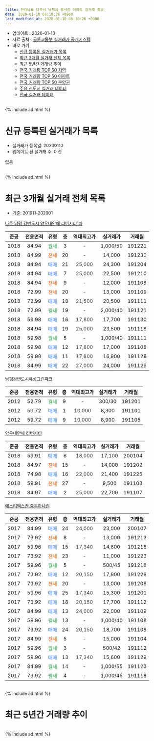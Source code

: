 ```yaml
---
title: 전라남도 나주시 남평읍 동사리 아파트 실거래 정보
date: 2020-01-10 06:10:26 +0900
last_modified_at: 2020-01-10 06:10:26 +0900
---
```


* 업데이트 : 2020-01-10
* 자료 출처 : [국토교통부 실거래가 공개시스템](http://rt.molit.go.kr)
* 바로 가기
    * [신규 등록된 실거래가 목록](#신규-등록된-실거래가-목록)
    * [최근 3개월 실거래 전체 목록](#최근-3개월-실거래-전체-목록)
    * [최근 5년간 거래량 추이](#최근-5년간-거래량-추이)
    * [전국 거래량 TOP 50 지역](https://inasie.github.io/apt-trade-info/최근-3개월-전국에서-가장-거래가-많이-발생한-지역)
    * [전국 거래량 TOP 50 아파트](https://inasie.github.io/apt-trade-info/최근-3개월-전국에서-가장-거래가-많이-발생한-아파트)
    * [전국 거래량 TOP 50 분양권](https://inasie.github.io/apt-trade-info/최근-3개월-전국에서-가장-거래가-많이-발생한-분양권)
    * [주요 신도시 실거래 데이터](https://inasie.github.io/apt-trade-info/주요-신도시)
    * [전국 실거래 데이터](https://inasie.github.io/apt-trade-info/전국)
<br>
{% include ad.html %}
<br>

# 신규 등록된 실거래가 목록
* 실거래가 등록일: 20200110
* 업데이트 된 실거래 수: 0 건

없음

<br>
{% include ad.html %}
<br>

# 최근 3개월 실거래 전체 목록
* 기준: 201911-202001


[나주 남평 강변도시 양우내안애 리버시티1차](https://search.naver.com/search.naver?query=%EC%A0%84%EB%9D%BC%EB%82%A8%EB%8F%84+%EB%82%98%EC%A3%BC%EC%8B%9C+%EB%82%A8%ED%8F%89%EC%9D%8D+%EB%8F%99%EC%82%AC%EB%A6%AC+%EB%82%98%EC%A3%BC+%EB%82%A8%ED%8F%89+%EA%B0%95%EB%B3%80%EB%8F%84%EC%8B%9C+%EC%96%91%EC%9A%B0%EB%82%B4%EC%95%88%EC%95%A0+%EB%A6%AC%EB%B2%84%EC%8B%9C%ED%8B%B01%EC%B0%A8)

|준공|전용면적|유형|층|역대최고가|실거래가|거래월|
|:---:|:---:|:---:|:---:|:---:|:---:|:---:|
|2018|84.94|<span style="color:#34a853">월세</span>|3|<span style="color:#444444">-</span>|1,000/50|191221|
|2018|84.99|<span style="color:#ff5a00">전세</span>|20|<span style="color:#444444">-</span>|14,000|191230|
|2018|84.94|<span style="color:#4285f3">매매</span>|21|<span style="color:#444444">25,000</span>|24,300|191204|
|2018|84.94|<span style="color:#4285f3">매매</span>|7|<span style="color:#444444">25,000</span>|22,500|191210|
|2018|84.94|<span style="color:#ff5a00">전세</span>|9|<span style="color:#444444">-</span>|12,000|191108|
|2018|72.99|<span style="color:#ff5a00">전세</span>|20|<span style="color:#444444">-</span>|13,000|191109|
|2018|72.99|<span style="color:#4285f3">매매</span>|18|<span style="color:#444444">21,500</span>|20,500|191111|
|2018|72.99|<span style="color:#34a853">월세</span>|19|<span style="color:#444444">-</span>|2,000/40|191121|
|2018|59.98|<span style="color:#4285f3">매매</span>|16|<span style="color:#444444">17,800</span>|17,700|191130|
|2018|84.94|<span style="color:#4285f3">매매</span>|19|<span style="color:#444444">25,000</span>|23,500|191118|
|2018|59.98|<span style="color:#34a853">월세</span>|5|<span style="color:#444444">-</span>|1,000/40|191111|
|2018|59.98|<span style="color:#4285f3">매매</span>|12|<span style="color:#444444">17,800</span>|17,000|191108|
|2018|59.98|<span style="color:#4285f3">매매</span>|11|<span style="color:#444444">17,800</span>|16,900|191128|
|2018|84.99|<span style="color:#4285f3">매매</span>|22|<span style="color:#444444">27,000</span>|24,000|191129|

[남평강변도시유성그린파크](https://search.naver.com/search.naver?query=%EC%A0%84%EB%9D%BC%EB%82%A8%EB%8F%84+%EB%82%98%EC%A3%BC%EC%8B%9C+%EB%82%A8%ED%8F%89%EC%9D%8D+%EB%8F%99%EC%82%AC%EB%A6%AC+%EB%82%A8%ED%8F%89%EA%B0%95%EB%B3%80%EB%8F%84%EC%8B%9C%EC%9C%A0%EC%84%B1%EA%B7%B8%EB%A6%B0%ED%8C%8C%ED%81%AC)

|준공|전용면적|유형|층|역대최고가|실거래가|거래월|
|:---:|:---:|:---:|:---:|:---:|:---:|:---:|
|2012|52.79|<span style="color:#34a853">월세</span>|9|<span style="color:#444444">-</span>|300/30|191201|
|2012|59.72|<span style="color:#4285f3">매매</span>|1|<span style="color:#444444">10,000</span>|8,300|191101|
|2012|59.72|<span style="color:#4285f3">매매</span>|9|<span style="color:#444444">10,000</span>|8,900|191105|

[양우내안애 리버시티](https://search.naver.com/search.naver?query=%EC%A0%84%EB%9D%BC%EB%82%A8%EB%8F%84+%EB%82%98%EC%A3%BC%EC%8B%9C+%EB%82%A8%ED%8F%89%EC%9D%8D+%EB%8F%99%EC%82%AC%EB%A6%AC+%EC%96%91%EC%9A%B0%EB%82%B4%EC%95%88%EC%95%A0+%EB%A6%AC%EB%B2%84%EC%8B%9C%ED%8B%B0)

|준공|전용면적|유형|층|역대최고가|실거래가|거래월|
|:---:|:---:|:---:|:---:|:---:|:---:|:---:|
|2018|59.91|<span style="color:#4285f3">매매</span>|6|<span style="color:#444444">18,000</span>|17,100|200104|
|2018|84.97|<span style="color:#ff5a00">전세</span>|15|<span style="color:#444444">-</span>|14,000|191202|
|2018|74.98|<span style="color:#4285f3">매매</span>|16|<span style="color:#444444">22,000</span>|21,400|191225|
|2018|59.91|<span style="color:#ff5a00">전세</span>|27|<span style="color:#444444">-</span>|9,500|191103|
|2018|84.97|<span style="color:#4285f3">매매</span>|2|<span style="color:#444444">25,000</span>|22,700|191107|

[에스티엑스칸.중우하나린](https://search.naver.com/search.naver?query=%EC%A0%84%EB%9D%BC%EB%82%A8%EB%8F%84+%EB%82%98%EC%A3%BC%EC%8B%9C+%EB%82%A8%ED%8F%89%EC%9D%8D+%EB%8F%99%EC%82%AC%EB%A6%AC+%EC%97%90%EC%8A%A4%ED%8B%B0%EC%97%91%EC%8A%A4%EC%B9%B8.%EC%A4%91%EC%9A%B0%ED%95%98%EB%82%98%EB%A6%B0)

|준공|전용면적|유형|층|역대최고가|실거래가|거래월|
|:---:|:---:|:---:|:---:|:---:|:---:|:---:|
|2017|84.99|<span style="color:#4285f3">매매</span>|24|<span style="color:#444444">24,000</span>|23,000|200107|
|2017|73.92|<span style="color:#ff5a00">전세</span>|8|<span style="color:#444444">-</span>|13,000|191213|
|2017|59.96|<span style="color:#4285f3">매매</span>|15|<span style="color:#444444">17,340</span>|14,800|191218|
|2017|73.92|<span style="color:#ff5a00">전세</span>|23|<span style="color:#444444">-</span>|11,000|191223|
|2017|59.96|<span style="color:#34a853">월세</span>|5|<span style="color:#444444">-</span>|500/45|191218|
|2017|73.92|<span style="color:#4285f3">매매</span>|12|<span style="color:#444444">20,150</span>|17,900|191228|
|2017|73.92|<span style="color:#ff5a00">전세</span>|20|<span style="color:#444444">-</span>|13,000|191208|
|2017|59.96|<span style="color:#4285f3">매매</span>|25|<span style="color:#444444">17,340</span>|15,300|191201|
|2017|73.92|<span style="color:#4285f3">매매</span>|18|<span style="color:#444444">20,150</span>|17,700|191112|
|2017|84.99|<span style="color:#4285f3">매매</span>|13|<span style="color:#444444">24,000</span>|22,000|191109|
|2017|59.96|<span style="color:#34a853">월세</span>|13|<span style="color:#444444">-</span>|1,000/40|191108|
|2017|73.92|<span style="color:#4285f3">매매</span>|24|<span style="color:#444444">20,150</span>|18,700|191108|
|2017|84.99|<span style="color:#ff5a00">전세</span>|5|<span style="color:#444444">-</span>|15,000|191104|
|2017|59.96|<span style="color:#34a853">월세</span>|3|<span style="color:#444444">-</span>|500/42|191112|
|2017|59.96|<span style="color:#4285f3">매매</span>|13|<span style="color:#444444">17,340</span>|15,600|191129|
|2017|84.99|<span style="color:#34a853">월세</span>|14|<span style="color:#444444">-</span>|1,000/55|191123|
|2017|73.92|<span style="color:#34a853">월세</span>|4|<span style="color:#444444">-</span>|1,000/45|191118|


<br>
{% include ad.html %}
<br>

# 최근 5년간 거래량 추이


<div style="width:100%;">
    <canvas id="deal_progress" height="200"></canvas>
</div>

<script>
new Chart(document.getElementById("deal_progress"), {
    type: 'line',
    data: {
        labels: ['201501','201502','201503','201504','201505','201506','201507','201508','201509','201510','201511','201512','201601','201602','201603','201604','201605','201606','201607','201608','201609','201610','201611','201612','201701','201702','201703','201704','201705','201706','201707','201708','201709','201710','201711','201712','201801','201802','201803','201804','201805','201806','201807','201808','201809','201810','201811','201812','201901','201902','201903','201904','201905','201906','201907','201908','201909','201910','201911','201912','202001'],
        datasets: [{
            label: '매매',
            pointRadius: 1,
            data: [3, 0, 2, 3, 1, 0, 1, 4, 2, 3, 3, 5, 1, 3, 1, 1, 1, 0, 0, 0, 1, 1, 1, 1, 1, 6, 18, 38, 22, 22, 21, 12, 8, 8, 4, 4, 42, 42, 35, 36, 26, 34, 32, 43, 37, 60, 44, 36, 35, 35, 20, 13, 10, 11, 13, 14, 10, 9, 13, 6, 2],
            borderColor: "rgba(255, 201, 14, 1)",
            backgroundColor: "rgba(255, 201, 14, 0.5)",
            fill: false,
            lineTension: 0
        },{
            label: '전월세',
            pointRadius: 1,
            data: [1, 3, 1, 1, 4, 2, 0, 2, 0, 0, 0, 3, 1, 0, 0, 0, 2, 1, 1, 2, 1, 1, 2, 1, 1, 9, 11, 22, 14, 18, 26, 16, 6, 4, 8, 3, 10, 17, 23, 19, 17, 19, 11, 5, 10, 10, 15, 18, 20, 17, 16, 15, 15, 10, 10, 8, 9, 10, 10, 8, 0],
            borderColor: "rgba(0, 141, 185, 1)",
            backgroundColor: "rgba(0, 141, 185, 0.5)",
            fill: false,
            lineTension: 0
        }
        ]
    },
    options: {
        responsive: true,
        title: {
            display: false
        },
        tooltips: {
            mode: 'index',
            intersect: false
        },
        hover: {
            mode: 'nearest',
            intersect: true
        },
        scales: {
            xAxes: [{
                display: true,
                scaleLabel: {
                    display: true,
                    labelString: '년/월'
                }
            }],
            yAxes: [{
                display: true,
                ticks: {
                    suggestedMin: 0,
                },
                scaleLabel: {
                    display: true,
                    labelString: '실거래 수'
                }
            }]
        }
    }
});

</script>


<br>
{% include ad.html %}
<br>

